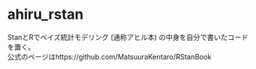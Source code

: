 # ahiru_rstan
StanとRでベイズ統計モデリング (通称アヒル本) の中身を自分で書いたコードを置く。  
公式のページはhttps://github.com/MatsuuraKentaro/RStanBook
